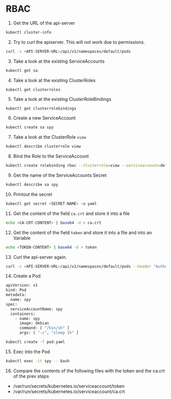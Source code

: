 # RBAC

1. Get the URL of the api-server
```bash
kubectl cluster-info
```
2. Try to curl the apiserver. This will not work due to permissions.
```bash
curl -s <API-SERVER-URL>/api/v1/namespaces/default/pods 
```
3. Take a look at the existing ServiceAccounts
```bash
kubectl get sa
```
4. Take a look at the existing ClusterRoles
```bash
kubectl get clusterroles
```
5. Take a look at the existing ClusterRoleBindings
```
kubectl get clusterrolebindings
```
6. Create a new ServiceAccount
```bash
kubectl create sa spy
```
7. Take a look at the ClusterRole `view`
```bash
kubectl describe clusterrole view
```
8. Bind the Role to the ServiceAccount
```bash
kubectl create rolebinding rbac --clusterrole=view --serviceaccount=default:spy
```
9. Get the name of the ServiceAccounts Secret
```bash
kubectl describe sa spy
```
10. Printout the secret
```bash
kubectl get secret <SECRET-NAME> -o yaml
```
11. Get the content of the field `ca.crt` and store it into a file
```bash
echo <CA-CRT-CONTENT> | base64 -d > ca.crt
```
12. Get the content of the field `token` and store it into a file and into an Variable
```bash
echo <TOKEN-CONTENT> | base64 -d > token
```
13. Curl the api-server again.
```bash
curl -s <API-SERVER-URL>/api/v1/namespaces/default/pods --header "Authorization: Bearer $TOKEN" --cacert ca.crt
```
14. Create a Pod
```bash
apiVersion: v1
kind: Pod
metadata:
  name: spy
spec:
  serviceAccountName: spy
  containers:
    - name: spy
      image: debian
      command: [ "/bin/sh" ]
      args: [ "-c", "sleep 1h" ]
```
```bash
kubectl create -f pod.yaml
```
15. Exec into the Pod
```bash
kubectl exec -it spy -- bash
```
16. Compare the contents of the following files with the token and the ca.crt of the prev steps
* /var/run/secrets/kubernetes.io/serviceaccount/token
* /var/run/secrets/kubernetes.io/serviceaccount/ca.crt
